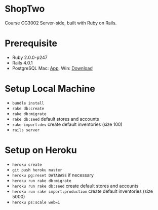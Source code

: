 # ShopTwo

Course CG3002 Server-side, built with Ruby on Rails.

# Prerequisite

- Ruby 2.0.0-p247
- Rails 4.0.1
- PostgreSQL Mac: [App](http://postgresapp.com/), Win: [Download](http://www.postgresql.org/download/)

# Setup Local Machine

- `bundle install`
- `rake db:create`
- `rake db:migrate`
- `rake db:seed` default stores and accounts
- `rake import:dev` create default inventories (size 100)
- `rails server`

# Setup on Heroku

- `heroku create`
- `git push heroku master`
- `heroku pg:reset DATABASE` if necessary
- `heroku run rake db:migrate`
- `heroku run rake db:seed` create default stores and accounts
- `heroku run rake import:production` create default inventories (size 5000)
- `heroku ps:scale web=1`

